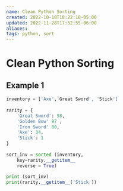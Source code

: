 ```yaml
---
name: Clean Python Sorting
created: 2022-10-18T18:22:18-05:00
updated: 2022-11-28T17:52:55-06:00
aliases: 
tags: python, sort
---
```

# Clean Python Sorting

## Example 1

```python
inventory = ['Axe', Great Sword', 'Stick']
			 
rarity = {
	'Great Sword': 98,
	'Golden Bow' 97 ,
	'Iron Sword' 80,
	'Axe': 34,
	'Stick': 1
}
			 
sort_inv = sorted (inventory, 
	key=rarity.__getitem__
	reverse = True)
	
print (sort_inv)
print(rarity.__getitem__('Stick'))
```
